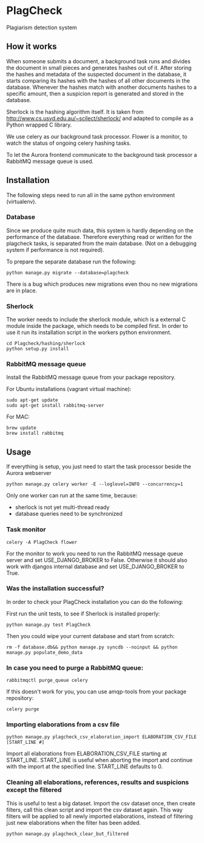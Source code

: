 # PlagCheck

Plagiarism detection system

## How it works

When someone submits a document, a background task runs and divides the document in small pieces and generates
hashes out of it. After storing the hashes and metadata of the suspected document in the database, it starts
comparing its hashes with the hashes of all other documents in the database. Whenever the hashes match with another
documents hashes to a specific amount, then a suspicion report is generated and stored in the database.

Sherlock is the hashing algorithm itself. It is taken from http://www.cs.usyd.edu.au/~scilect/sherlock/ and
adapted to compile as a Python wrapped C library.

We use celery as our background task processor. Flower is a monitor, to watch the status of ongoing celery
 hashing tasks.

To let the Aurora frontend communicate to the background task processor a RabbitMQ message queue is used.

## Installation

The following steps need to run all in the same python environment (virtualenv).

### Database

Since we produce quite much data, this system is hardly depending on the performance of the database. Therefore
everything read or written for the plagcheck tasks, is separated from the main database. (Not on a debugging system
 if performance is not required).

To prepare the separate database run the following:

    python manage.py migrate --database=plagcheck

There is a bug which produces new migrations even thou no new migrations are in place.

### Sherlock

The worker needs to include the sherlock module, which is a external C 
module inside the package, which needs to be compiled first. In order to use it
run its installation script in the workers python environment.

    cd Plagcheck/hashing/sherlock
    python setup.py install

### RabbitMQ message queue

Install the RabbitMQ message queue from your package repository.

For Ubuntu installations (vagrant virtual machine):

    sudo apt-get update
    sudo apt-get install rabbitmq-server
     
For MAC:

    brew update
    brew install rabbitmq

## Usage

If everything is setup, you just need to start the task processor beside the Aurora webserver

    python manage.py celery worker -E --loglevel=INFO --concurrency=1

Only one worker can run at the same time, because:
 - sherlock is not yet multi-thread ready
 - database queries need to be synchronized

### Task monitor

    celery -A PlagCheck flower

For the monitor to work you need to run the RabbitMQ message queue server
and set USE_DJANGO_BROKER to False. Otherwise
it should also work with djangos internal database and set USE_DJANGO_BROKER to True.

### Was the installation successful?

In order to check your PlagCheck installation you can do the following:
  
First run the unit tests, to see if Sherlock is installed properly:

    python manage.py test PlagCheck
     
Then you could wipe your current database and start from scratch:

    rm -f database.db&& python manage.py syncdb --noinput && python manage.py populate_demo_data
 
### In case you need to purge a RabbitMQ queue:

    rabbitmqctl purge_queue celery

If this doesn't work for you, you can use amqp-tools from your package repository:

    celery purge

### Importing elaborations from a csv file

    python manage.py plagcheck_csv_elaboration_import ELABORATION_CSV_FILE [START_LINE #]

Import all elaborations from ELABORATION_CSV_FILE starting at START_LINE.
START_LINE is useful when aborting the import and continue with the 
import at the specified line. START_LINE defaults to 0.

### Cleaning all elaborations, references, results and suspicions except the filtered

This is useful to test a big dataset. Import the csv dataset once, then create filters,
call this clean script and import the csv dataset again. This way filters will be applied to all
newly imported elaborations, instead of filtering just new elaborations when the filter has been added.

    python manage.py plagcheck_clear_but_filtered